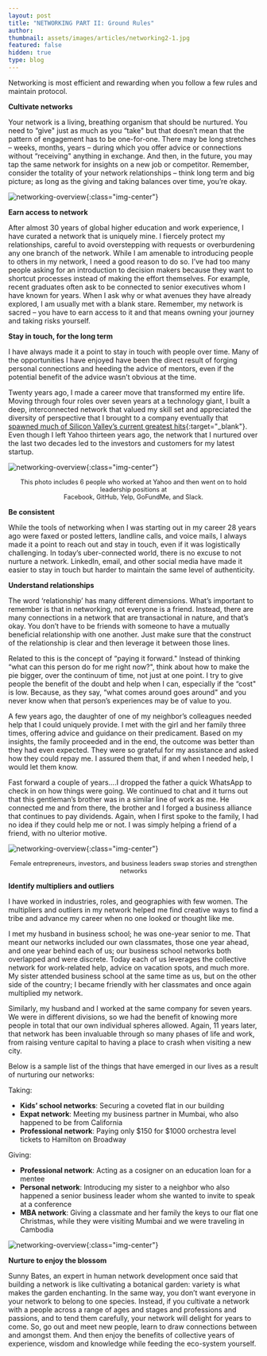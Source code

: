 ```yaml
---
layout: post
title: "NETWORKING PART II: Ground Rules"
author:
thumbnail: assets/images/articles/networking2-1.jpg
featured: false
hidden: true
type: blog
---
```


Networking is most efficient and rewarding when you follow a few rules and maintain protocol.

**Cultivate networks**

Your network is a living, breathing organism that should be nurtured. You need to “give" just as much as you “take" but that doesn’t mean that the pattern of engagement has to be one-for-one. There may be long stretches – weeks, months, years – during which you offer advice or connections without “receiving" anything in exchange. And then, in the future, you may tap the same network for insights on a new job or competitor. Remember, consider the totality of your network relationships – think long term and big picture; as long as the giving and taking balances over time, you’re okay.

![networking-overview](/assets/images/articles/networking2-1.jpg){:class="img-center"}

**Earn access to network**

After almost 30 years of global higher education and work experience, I have curated a network that is uniquely mine. I fiercely protect my relationships, careful to avoid overstepping with requests or overburdening any one branch of the network. While I am amenable to introducing people to others in my network, I need a good reason to do so. I’ve had too many people asking for an introduction to decision makers because they want to shortcut processes instead of making the effort themselves. For example, recent graduates often ask to be connected to senior executives whom I have known for years. When I ask why or what avenues they have already explored, I am usually met with a blank stare. Remember, my network is sacred – you have to earn access to it and that means owning your journey and taking risks yourself.

**Stay in touch, for the long term**

I have always made it a point to stay in touch with people over time. Many of the opportunities I have enjoyed have been the direct result of forging personal connections and heeding the advice of mentors, even if the potential benefit of the advice wasn’t obvious at the time.

Twenty years ago, I made a career move that transformed my entire life. Moving through four roles over seven years at a technology giant, I built a deep, interconnected network that valued my skill set and appreciated the diversity of perspective that I brought to a company eventually that [spawned much of Silicon Valley’s current greatest hits](https://www.vox.com/2015/1/26/11558068/yahoo-was-the-ge-of-the-internet){:target="\_blank"}. Even though I left Yahoo thirteen years ago, the network that I nurtured over the last two decades led to the investors and customers for my latest startup.

![networking-overview](/assets/images/articles/networking2-2.jpg){:class="img-center"}

<p align="center" style="font-size:0.9em">This photo includes 6 people who worked at Yahoo and then went on to hold 
leadership positions at <br>Facebook, GitHub, Yelp, GoFundMe, and Slack.</p>

**Be consistent**

While the tools of networking when I was starting out in my career 28 years ago were faxed or posted letters, landline calls, and voice mails, I always made it a point to reach out and stay in touch, even if it was logistically challenging. In today’s uber-connected world, there is no excuse to not nurture a network. LinkedIn, email, and other social media have made it easier to stay in touch but harder to maintain the same level of authenticity.

**Understand relationships**

The word ‘relationship’ has many different dimensions. What’s important to remember is that in networking, not everyone is a friend. Instead, there are many connections in a network that are transactional in nature, and that’s okay. You don’t have to be friends with someone to have a mutually beneficial relationship with one another. Just make sure that the construct of the relationship is clear and then leverage it between those lines.

Related to this is the concept of “paying it forward." Instead of thinking “what can this person do for me right now?", think about how to make the pie bigger, over the continuum of time, not just at one point. I try to give people the benefit of the doubt and help when I can, especially if the “cost" is low. Because, as they say, “what comes around goes around" and you never know when that person’s experiences may be of value to you.

A few years ago, the daughter of one of my neighbor’s colleagues needed help that I could uniquely provide. I met with the girl and her family three times, offering advice and guidance on their predicament. Based on my insights, the family proceeded and in the end, the outcome was better than they had even expected. They were so grateful for my assistance and asked how they could repay me. I assured them that, if and when I needed help, I would let them know.

Fast forward a couple of years….I dropped the father a quick WhatsApp to check in on how things were going. We continued to chat and it turns out that this gentleman’s brother was in a similar line of work as me. He connected me and from there, the brother and I forged a business alliance that continues to pay dividends. Again, when I first spoke to the family, I had no idea if they could help me or not. I was simply helping a friend of a friend, with no ulterior motive.

![networking-overview](/assets/images/articles/networking2-4.jpg){:class="img-center"}

<p align="center" style="font-size:0.9em">Female entrepreneurs, investors, and business leaders swap stories and strengthen networks </p>

**Identify multipliers and outliers**

I have worked in industries, roles, and geographies with few women. The multipliers and outliers in my network helped me find creative ways to find a tribe and advance my career when no one looked or thought like me.

I met my husband in business school; he was one-year senior to me. That meant our networks included our own classmates, those one year ahead, and one year behind each of us; our business school networks both overlapped and were discrete. Today each of us leverages the collective network for work-related help, advice on vacation spots, and much more. My sister attended business school at the same time as us, but on the other side of the country; I became friendly with her classmates and once again multiplied my network.

Similarly, my husband and I worked at the same company for seven years. We were in different divisions, so we had the benefit of knowing more people in total that our own individual spheres allowed. Again, 11 years later, that network has been invaluable through so many phases of life and work, from raising venture capital to having a place to crash when visiting a new city.

Below is a sample list of the things that have emerged in our lives as a result of nurturing our networks:

Taking:

- **Kids’ school networks**: Securing a coveted flat in our building
- **Expat network**: Meeting my business partner in Mumbai, who also happened to be from California
- **Professional network**: Paying only $150 for $1000 orchestra level tickets to Hamilton on Broadway

Giving:

- **Professional network**: Acting as a cosigner on an education loan for a mentee
- **Personal network**: Introducing my sister to a neighbor who also happened a senior business leader whom she wanted to invite to speak at a conference
- **MBA network**: Giving a classmate and her family the keys to our flat one Christmas, while they were visiting Mumbai and we were traveling in Cambodia

![networking-overview](/assets/images/articles/networking2-3.jpg){:class="img-center"}

**Nurture to enjoy the blossom**

Sunny Bates, an expert in human network development once said that building a network is like cultivating a botanical garden: variety is what makes the garden enchanting. In the same way, you don’t want everyone in your network to belong to one species. Instead, if you cultivate a network with a people across a range of ages and stages and professions and passions, and to tend them carefully, your network will delight for years to come. So, go out and meet new people, learn to draw connections between and amongst them. And then enjoy the benefits of collective years of experience, wisdom and knowledge while feeding the eco-system yourself.
